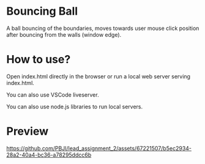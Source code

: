 # Bouncing Ball
A ball bouncing of the boundaries, moves towards user mouse click position after bouncing from the walls (window edge).


# How to use?

Open index.html directly in the browser or run a local web server serving index.html.

You can also use VSCode liveserver.

You can also use node.js libraries to run local servers.

# Preview
https://github.com/PBJI/lead_assignment_2/assets/67221507/b5ec2934-28a2-40a4-bc36-a78295ddcc6b


